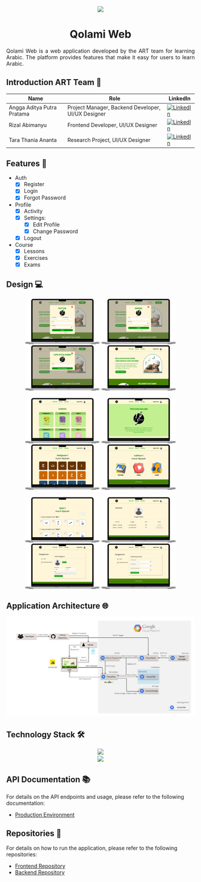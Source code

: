 <div>
	<div align="center">
		<img src="https://avatars.githubusercontent.com/u/163505295?s=400&u=606b2b690ebeae71912f9f84d5d8e347389b8b5e&v=4" width="200px">
	</div>
	<h1 align="center">Qolami Web</h1>
	<p align="justify">Qolami Web is a web application developed by the ART team for learning Arabic. The platform provides features that make it easy for users to learn Arabic.</p>
</div>

## Introduction ART Team 👋
| Name | Role | LinkedIn |
| --- | --- | --- |
| Angga Aditya Putra Pratama | Project Manager, Backend Developer, UI/UX Designer | [![LinkedIn](https://img.shields.io/badge/LinkedIn-0077B5?style=for-the-badge&logo=linkedin&logoColor=white)](https://www.linkedin.com/in/adityalevine/) |
| Rizal Abimanyu | Frontend Developer, UI/UX Designer | [![LinkedIn](https://img.shields.io/badge/LinkedIn-0077B5?style=for-the-badge&logo=linkedin&logoColor=white)](https://www.linkedin.com/in/rizalabimanyu202/) |
| Tara Thania Ananta | Research Project, UI/UX Designer | [![LinkedIn](https://img.shields.io/badge/LinkedIn-0077B5?style=for-the-badge&logo=linkedin&logoColor=white)](https://www.linkedin.com/in/tara-thania-ananta/) |

## Features 🚀
* Auth
  - [x] Register
  - [x] Login
  - [x] Forgot Password
* Profile
  - [x] Activity
  - [x] Settings:
    - [x] Edit Profile
    - [x] Change Password
  - [x] Logout
* Course
  - [x] Lessons
  - [x] Exercises
  - [x] Exams
        
## Design 💻
<div align="center">
	<img src="/design/register.png" width="200px">
	<img src="/design/login.png" width="200px">
	<img src="/design/forgot-password.png" width="200px">
	<img src="/design/home.png" width="200px">
	<br><br>
	<img src="/design/course.png" width="200px">
	<img src="/design/about.png" width="200px">
	<img src="/design/lessons.png" width="200px">
	<img src="/design/exercises.png" width="200px">
	<br><br>
	<img src="/design/exams.png" width="200px">
	<img src="/design/activity.png" width="200px">
	<img src="/design/edit-profile.png" width="200px">
	<img src="/design/change-password.png" width="200px">
</div>

## Application Architecture 🌐
<div align="center">
	<img src="/application-architecture/application-architecture.png">
</div>

## Technology Stack 🛠️
<div align="center">
  <a href="https://skillicons.dev">
    <img src="https://skillicons.dev/icons?i=js,react,tailwind,bootstrap" />
  </a>
</div>
<div align="center">
  <a href="https://skillicons.dev">
    <img src="https://skillicons.dev/icons?i=nodejs,express,mysql,prisma,docker,gcp,vercel" />
  </a>
</div>

## API Documentation 📚
For details on the API endpoints and usage, please refer to the following documentation:
* [Production Environment](https://documenter.getpostman.com/view/29897876/2sA3dsnESG)

## Repositories 📁
For details on how to run the application, please refer to the following repositories:
* [Frontend Repository](https://github.com/Qolami-Web-YARSI/qolami-web)
* [Backend Repository](https://github.com/Qolami-Web-YARSI/qolami-api)

